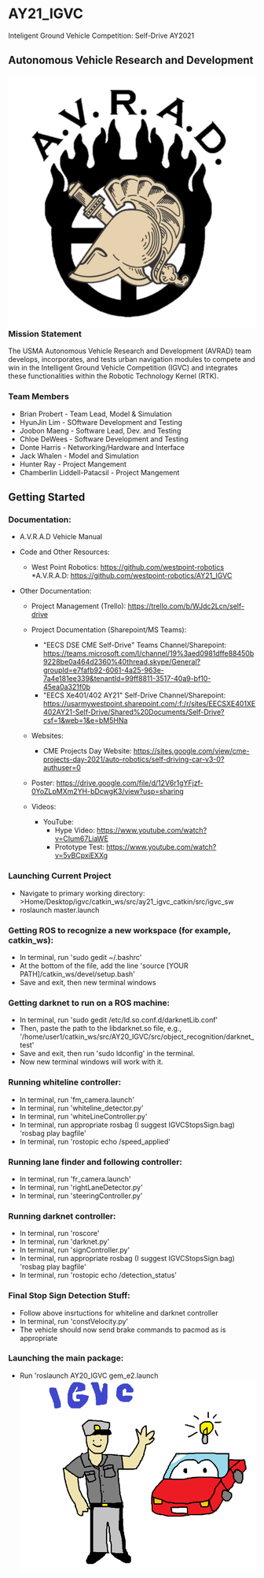 # AY21_IGVC
Inteligent Ground Vehicle Competition: Self-Drive AY2021
## Autonomous Vehicle Research and Development

<img src="/Images/Logo.png"
     alt="Logo"
     style="float: left; margin-right: 10px;" />

### Mission Statement
The USMA Autonomous Vehicle Research and Development (AVRAD) team develops, incorporates, and tests urban navigation modules to compete and win in the Intelligent Ground Vehicle Competition (IGVC) and integrates these functionalities within the Robotic Technology Kernel (RTK). ​
### Team Members
* Brian Probert - Team Lead, Model & Simulation
* HyunJin Lim   - SOftware Development and Testing
* Joobon Maeng  - Software Lead, Dev. and Testing
* Chloe DeWees  - Software Development and Testing
* Donte Harris  - Networking/Hardware and Interface
* Jack Whalen   - Model and Simulation
* Hunter Ray    - Project Mangement 
* Chamberlin Liddell-Patacsil - Project Mangement

## Getting Started

### Documentation:
* A.V.R.A.D Vehicle Manual
* Code and Other Resources:
     * West Point Robotics: https://github.com/westpoint-robotics
			*A.V.R.A.D: https://github.com/westpoint-robotics/AY21_IGVC
		
* Other Documentation:
	* Project Management (Trello): https://trello.com/b/WJdc2Lcn/self-drive
	* Project Documentation (Sharepoint/MS Teams):
		* "EECS DSE CME Self-Drive" Teams Channel/Sharepoint: https://teams.microsoft.com/l/channel/19%3aed0981dffe88450b9228be0a464d2360%40thread.skype/General?groupId=e7fafb92-6061-4a25-963e-7a4e181ee339&tenantId=99ff8811-3517-40a9-bf10-45ea0a321f0b
		* "EECS Xe401/402 AY21" Self-Drive Channel/Sharepoint: https://usarmywestpoint.sharepoint.com/:f:/r/sites/EECSXE401XE402AY21-Self-Drive/Shared%20Documents/Self-Drive?csf=1&web=1&e=bM5HNa
			
	* Websites:
		* CME Projects Day Website: https://sites.google.com/view/cme-projects-day-2021/auto-robotics/self-driving-car-v3-0?authuser=0
			
	* Poster: https://drive.google.com/file/d/12V6r1gYFjzf-0YoZLpMXm2YH-bDcwgK3/view?usp=sharing
			
	* Videos:
		* YouTube:
			* Hype Video: https://www.youtube.com/watch?v=CIum67LiaWE
			* Prototype Test: https://www.youtube.com/watch?v=5vBCpxiEXXg

### Launching Current Project
* Navigate to primary working directory: >Home/Desktop/igvc/catkin_ws/src/ay21_igvc_catkin/src/igvc_sw
* roslaunch master.launch

### Getting ROS to recognize a new workspace (for example, catkin_ws):
* In terminal, run 'sudo gedit ~/.bashrc'
* At the bottom of the file, add the line 'source [YOUR PATH]/catkin_ws/devel/setup.bash'
* Save and exit, then new terminal windows

### Getting darknet to run on a ROS machine:

* In terminal, run 'sudo gedit /etc/ld.so.conf.d/darknetLib.conf'
* Then, paste the path to the libdarknet.so file, e.g., '/home/user1/catkin_ws/src/AY20_IGVC/src/object_recognition/darknet_test'
* Save and exit, then run 'sudo ldconfig' in the terminal.
* Now new terminal windows will work with it.

### Running whiteline controller:
* In terminal, run 'fm_camera.launch'
* In terminal, run 'whiteline_detector.py'
* In terminal, run 'whiteLineController.py'
* In terminal, run appropriate rosbag (I suggest IGVCStopsSign.bag) 'rosbag play bagfile'
* In terminal, run 'rostopic echo /speed_applied'

### Running lane finder and following controller:
* In terminal, run 'fr_camera.launch'
* In terminal, run 'rightLaneDetector.py'
* In terminal, run 'steeringController.py'

### Running darknet controller:
* In terminal, run 'roscore'
* In terminal, run 'darknet.py'
* In terminal, run 'signController.py'
* In terminal, run appropriate rosbag (I suggest IGVCStopsSign.bag) 'rosbag play bagfile'
* In terminal, run 'rostopic echo /detection_status'

### Final Stop Sign Detection Stuff:
* Follow above insrtuctions for whiteline and darknet controller
* In terminal, run 'constVelocity.py'
* The vehicle should now send brake commands to pacmod as is appropriate

### Launching the main package:

* Run 'roslaunch AY20_IGVC gem_e2.launch
<img src="/Images/IGVC.png"
     alt="IGVC Cadets"
     style="float: left; margin-right: 10px;" />
